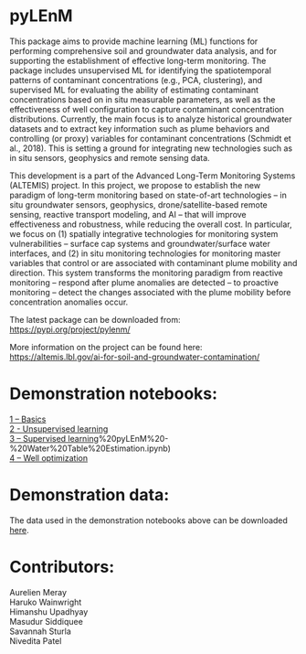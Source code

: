# pyLEnM
This package aims to provide machine learning (ML) functions for performing comprehensive soil and groundwater data analysis, and for supporting the establishment of effective long-term monitoring. The package includes unsupervised ML for identifying the spatiotemporal patterns of contaminant concentrations (e.g., PCA, clustering), and supervised ML for evaluating the ability of estimating contaminant concentrations based on in situ measurable parameters, as well as the effectiveness of well configuration to capture contaminant concentration distributions. Currently, the main focus is to analyze historical groundwater datasets and to extract key information such as plume behaviors and controlling (or proxy) variables for contaminant concentrations (Schmidt et al., 2018). This is setting a ground for integrating new technologies such as in situ sensors, geophysics and remote sensing data. 

This development is a part of the Advanced Long-Term Monitoring Systems (ALTEMIS) project. In this project, we propose to establish the new paradigm of long-term monitoring based on state-of-art technologies – in situ groundwater sensors, geophysics, drone/satellite-based remote sensing, reactive transport modeling, and AI – that will improve effectiveness and robustness, while reducing the overall cost. In particular, we focus on (1) spatially integrative technologies for monitoring system vulnerabilities – surface cap systems and groundwater/surface water interfaces, and (2) in situ monitoring technologies for monitoring master variables that control or are associated with contaminant plume mobility and direction. This system transforms the monitoring paradigm from reactive monitoring – respond after plume anomalies are detected – to proactive monitoring – detect the changes associated with the plume mobility before concentration anomalies occur.

The latest package can be downloaded from: https://pypi.org/project/pylenm/

More information on the project can be found here: https://altemis.lbl.gov/ai-for-soil-and-groundwater-contamination/ 

# Demonstration notebooks:
[1 – Basics](https://colab.research.google.com/github/AurelienMeray/pylenm/blob/master/notebooks/1%29%20pyLEnM%20-%20Basics.ipynb)<br>
[2 - Unsupervised learning](https://colab.research.google.com/github/AurelienMeray/pylenm/blob/master/notebooks/2%29%20pyLEnM%20-%20Unsupervised%20Learning.ipynb)<br>
[3 – Supervised learning](https://colab.research.google.com/github/AurelienMeray/pylenm/blob/master/notebooks/3)%20pyLEnM%20-%20Water%20Table%20Estimation.ipynb)<br>
[4 – Well optimization](https://colab.research.google.com/github/AurelienMeray/pylenm/blob/master/notebooks/4%29%20pyLEnM%20-%20Well%20Optimization.ipynb)<br>

# Demonstration data:
The data used in the demonstration notebooks above can be downloaded [here]( https://github.com/AurelienMeray/pylenm/tree/master/notebooks/data).

# Contributors:
Aurelien Meray<br>
Haruko Wainwright<br>
Himanshu Upadhyay<br>
Masudur Siddiquee<br>
Savannah Sturla<br>
Nivedita Patel<br>